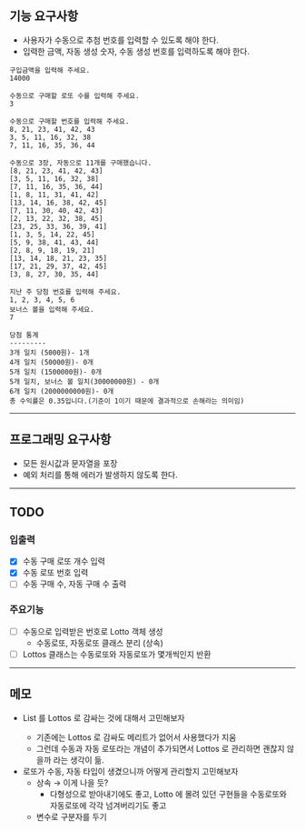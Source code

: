 ## 기능 요구사항
- 사용자가 수동으로 추첨 번호를 입력할 수 있도록 해야 한다.
- 입력한 금액, 자동 생성 숫자, 수동 생성 번호를 입력하도록 해야 한다.
```
구입금액을 입력해 주세요.
14000

수동으로 구매할 로또 수를 입력해 주세요.
3

수동으로 구매할 번호를 입력해 주세요.
8, 21, 23, 41, 42, 43
3, 5, 11, 16, 32, 38
7, 11, 16, 35, 36, 44

수동으로 3장, 자동으로 11개를 구매했습니다.
[8, 21, 23, 41, 42, 43]
[3, 5, 11, 16, 32, 38]
[7, 11, 16, 35, 36, 44]
[1, 8, 11, 31, 41, 42]
[13, 14, 16, 38, 42, 45]
[7, 11, 30, 40, 42, 43]
[2, 13, 22, 32, 38, 45]
[23, 25, 33, 36, 39, 41]
[1, 3, 5, 14, 22, 45]
[5, 9, 38, 41, 43, 44]
[2, 8, 9, 18, 19, 21]
[13, 14, 18, 21, 23, 35]
[17, 21, 29, 37, 42, 45]
[3, 8, 27, 30, 35, 44]

지난 주 당첨 번호를 입력해 주세요.
1, 2, 3, 4, 5, 6
보너스 볼을 입력해 주세요.
7

당첨 통계
---------
3개 일치 (5000원)- 1개
4개 일치 (50000원)- 0개
5개 일치 (1500000원)- 0개
5개 일치, 보너스 볼 일치(30000000원) - 0개
6개 일치 (2000000000원)- 0개
총 수익률은 0.35입니다.(기준이 1이기 때문에 결과적으로 손해라는 의미임)
```
---
## 프로그래밍 요구사항
- 모든 원시값과 문자열을 포장
- 예외 처리를 통해 에러가 발생하지 않도록 한다.
---
## TODO
### 입출력
- [x] 수동 구매 로또 개수 입력
- [x] 수동 로또 번호 입력
- [ ] 수동 구매 수, 자동 구매 수 출력
### 주요기능
- [ ] 수동으로 입력받은 번호로 Lotto 객체 생성
  - 수동로또, 자동로또 클래스 분리 (상속)
- [ ] Lottos 클래스는 수동로또와 자동로또가 몇개씩인지 반환
---
## 메모
- List<Lotto> 를 Lottos 로 감싸는 것에 대해서 고민해보자
  - 기존에는 Lottos 로 감싸도 메리트가 없어서 사용했다가 지움
  - 그런데 수동과 자동 로또라는 개념이 추가되면서 Lottos 로 관리하면 괜찮지 않을까 라는 생각이 듦.
- 로또가 수동, 자동 타입이 생겼으니까 어떻게 관리할지 고민해보자
  - 상속 → 이게 나을 듯?
    - 다형성으로 받아내기에도 좋고, Lotto 에 몰려 있던 구현들을 수동로또와 자동로또에 각각 넘겨버리기도 좋고
  - 변수로 구분자를 두기
